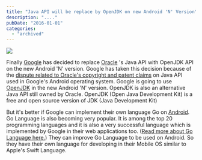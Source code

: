 ```yaml
---
title: "Java API will be replace by OpenJDK on new Android 'N' Version"
description: "...."
pubDate: "2016-01-01"
categories: 
  - "archived"
---
```


[![](/images/google-vs-oracle.jpg)](http://4.bp.blogspot.com/-yhjb5hhoNBU/VobDcSiT0UI/AAAAAAAACok/SHBhzrSWv4Q/s1600/google-vs-oracle.jpg)

  
Finally [Google](https://plus.google.com/116899029375914044550) has decided to replace [Oracle](https://plus.google.com/115607918987921226255) 's Java API with OpenJDK API on the new Android 'N' version. Google has taken this decision because of the [dispute related to Oracle's copyright and patent claims](https://en.wikipedia.org/wiki/Oracle_America,_Inc._v._Google,_Inc.) on Java API used in Google's Android operating system. Google is going to use [OpenJDK](https://en.wikipedia.org/wiki/OpenJDK) in the new Android 'N' version. OpenJDK is also an alternative Java API still owned by Oracle. OpenJDK (Open Java Development Kit) is a free and open source version of JDK (Java Development Kit)  
  
But it's better if Google can implement their own language Go on [Android](https://plus.google.com/104629412415657030658). Go Language is also becoming very popular. It is among the top 20 programming languages and it is also a very successful language which is implemented by Google in their web applications too. ([Read more about Go Language here.](http://www.buddhilive.com/2015/07/go-language-and-its-future.html)) They can improve Go Language to be used on Android. So they have their own language for developing in their Mobile OS similar to Apple's Swift Language.
